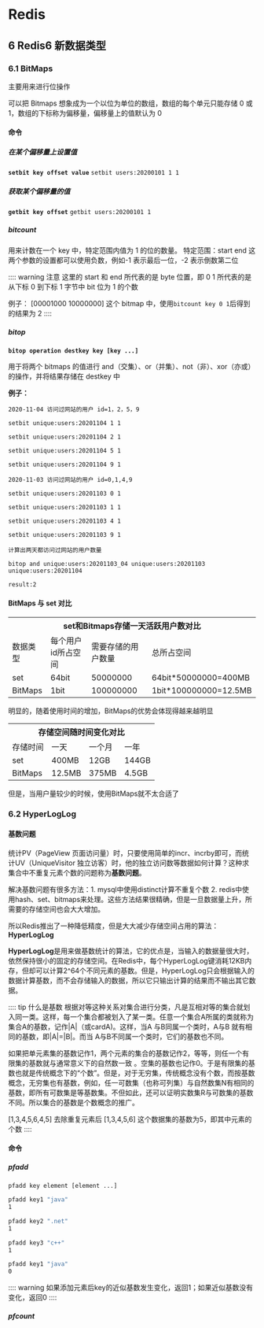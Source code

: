 # Redis

## 6 Redis6 新数据类型

### 6.1 BitMaps

主要用来进行位操作

可以把 Bitmaps 想象成为一个以位为单位的数组，数组的每个单元只能存储 0 或 1，数组的下标称为偏移量，偏移量上的值默认为 0

#### 命令

##### 在某个偏移量上设置值

**`setbit key offset value`** `setbit users:20200101 1 1`

##### 获取某个偏移量的值

**`getbit key offset`** `getbit users:20200101 1`

##### bitcount

用来计数在一个 key 中，特定范围内值为 1 的位的数量。
特定范围：start end 这两个参数的设置都可以使用负数，例如-1 表示最后一位，-2 表示倒数第二位

:::: warning 注意
这里的 start 和 end 所代表的是 byte 位置，即 0 1 所代表的是从下标 0 到下标 1 字节中 bit 位为 1 的个数

例子：
[00001000 10000000] 这个 bitmap 中，使用`bitcount key 0 1`后得到的结果为 2
::::

##### bitop

**`bitop operation destkey key [key ...]`**

用于将两个 bitmaps 的值进行 and（交集）、or（并集）、not（非）、xor（亦或）的操作，并将结果存储在 destkey 中

**例子：**
```redis
2020-11-04 访问过网站的用户 id=1，2，5，9

setbit unique:users:20201104 1 1

setbit unique:users:20201104 2 1

setbit unique:users:20201104 5 1

setbit unique:users:20201104 9 1

2020-11-03 访问过网站的用户 id=0,1,4,9

setbit unique:users:20201103 0 1

setbit unique:users:20201103 1 1

setbit unique:users:20201103 4 1

setbit unique:users:20201103 9 1

计算出两天都访问过网站的用户数量

bitop and unique:users:20201103_04 unique:users:20201103 unique:users:20201104

result:2
```

#### BitMaps 与 set 对比

<table>
<th colspan="4">set和Bitmaps存储一天活跃用户数对比</th>
<tr>
<td>数据类型</td>
<td>每个用户id所占空间</td>
<td>需要存储的用户数量</td>
<td>总所占空间</td>
</tr>
<tr>
<td>set</td>
<td>64bit</td>
<td>50000000</td>
<td>64bit*50000000=400MB</td>
</tr>
<tr>
<td>BitMaps</td>
<td>1bit</td>
<td>100000000</td>
<td>1bit*100000000=12.5MB</td>
</tr>
</table>

明显的，随着使用时间的增加，BitMaps的优势会体现得越来越明显

<table>
<th colspan="4">存储空间随时间变化对比</th>
<tr>
<td>存储时间</td>
<td>一天</td>
<td>一个月</td>
<td>一年</td>
</tr>
<tr>
<td>set</td>
<td>400MB</td>
<td>12GB</td>
<td>144GB</td>
</tr>
<tr>
<td>BitMaps</td>
<td>12.5MB</td>
<td>375MB</td>
<td>4.5GB</td>
</tr>
</table>

但是，当用户量较少的时候，使用BitMaps就不太合适了

### 6.2 HyperLogLog

#### 基数问题

统计PV（PageView 页面访问量）时，只要使用简单的incr、incrby即可，而统计UV（UniqueVisitor 独立访客）时，他的独立访问数等数据如何计算？这种求集合中不重复元素个数的问题称为**基数问题**。

解决基数问题有很多方法：1. mysql中使用distinct计算不重复个数 2. redis中使用hash、set、bitmaps来处理。这些方法结果很精确，但是一旦数据量上升，所需要的存储空间也会大大增加。

所以Redis推出了一种降低精度，但是大大减少存储空间占用的算法：**HyperLogLog**

**HyperLogLog**是用来做基数统计的算法，它的优点是，当输入的数据量很大时，依然保持很小的固定的存储空间。在Redis中，每个HyperLogLog键消耗12KB内存，但却可以计算2^64个不同元素的基数。但是，HyperLogLog只会根据输入的数据计算基数，而不会存储输入的数据，所以它只输出计算的结果而不输出其它数据。

:::: tip 什么是基数
根据对等这种关系对集合进行分类，凡是互相对等的集合就划入同一类。这样，每一个集合都被划入了某一类。任意一个集合A所属的类就称为集合A的基数，记作|A|（或cardA)。这样，当A 与B同属一个类时，A与B 就有相同的基数，即|A|=|B|。而当 A与B不同属一个类时，它们的基数也不同。

如果把单元素集的基数记作1，两个元素的集合的基数记作2，等等，则任一个有限集的基数就与通常意义下的自然数一致 。空集的基数也记作0。于是有限集的基数也就是传统概念下的“个数”。但是，对于无穷集，传统概念没有个数，而按基数概念，无穷集也有基数，例如，任一可数集（也称可列集）与自然数集N有相同的基数，即所有可数集是等基数集。不但如此，还可以证明实数集R与可数集的基数不同。所以集合的基数是个数概念的推广。

[1,3,4,5,6,4,5] 去除重复元素后 [1,3,4,5,6] 这个数据集的基数为5，即其中元素的个数
::::

#### 命令

##### pfadd

`pfadd key element [element ...]`

```cmd
pfadd key1 "java"
1

pfadd key2 ".net"
1

pfadd key3 "c++"
1

pfadd key1 "java"
0
```

:::: warning
如果添加元素后key的近似基数发生变化，返回1；如果近似基数没有变化，返回0
::::

##### pfcount


